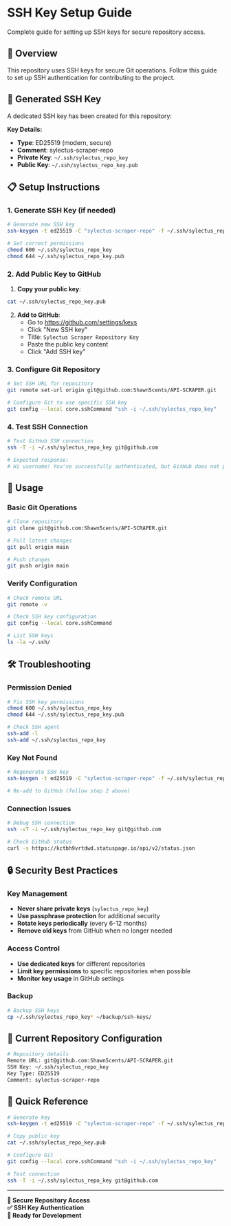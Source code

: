 # SSH Key Setup Guide

Complete guide for setting up SSH keys for secure repository access.

## 🔐 Overview

This repository uses SSH keys for secure Git operations. Follow this guide to set up SSH authentication for contributing to the project.

## 🔑 Generated SSH Key

A dedicated SSH key has been created for this repository:

**Key Details:**
- **Type**: ED25519 (modern, secure)
- **Comment**: sylectus-scraper-repo
- **Private Key**: `~/.ssh/sylectus_repo_key`
- **Public Key**: `~/.ssh/sylectus_repo_key.pub`

## 📋 Setup Instructions

### 1. Generate SSH Key (if needed)

```bash
# Generate new SSH key
ssh-keygen -t ed25519 -C "sylectus-scraper-repo" -f ~/.ssh/sylectus_repo_key -N ""

# Set correct permissions
chmod 600 ~/.ssh/sylectus_repo_key
chmod 644 ~/.ssh/sylectus_repo_key.pub
```

### 2. Add Public Key to GitHub

1. **Copy your public key**:
```bash
cat ~/.ssh/sylectus_repo_key.pub
```

2. **Add to GitHub**:
   - Go to https://github.com/settings/keys
   - Click "New SSH key"
   - Title: `Sylectus Scraper Repository Key`
   - Paste the public key content
   - Click "Add SSH key"

### 3. Configure Git Repository

```bash
# Set SSH URL for repository
git remote set-url origin git@github.com:Shawn5cents/API-SCRAPER.git

# Configure Git to use specific SSH key
git config --local core.sshCommand "ssh -i ~/.ssh/sylectus_repo_key"
```

### 4. Test SSH Connection

```bash
# Test GitHub SSH connection
ssh -T -i ~/.ssh/sylectus_repo_key git@github.com

# Expected response:
# Hi username! You've successfully authenticated, but GitHub does not provide shell access.
```

## 🔧 Usage

### Basic Git Operations

```bash
# Clone repository
git clone git@github.com:Shawn5cents/API-SCRAPER.git

# Pull latest changes
git pull origin main

# Push changes
git push origin main
```

### Verify Configuration

```bash
# Check remote URL
git remote -v

# Check SSH key configuration
git config --local core.sshCommand

# List SSH keys
ls -la ~/.ssh/
```

## 🛠 Troubleshooting

### Permission Denied

```bash
# Fix SSH key permissions
chmod 600 ~/.ssh/sylectus_repo_key
chmod 644 ~/.ssh/sylectus_repo_key.pub

# Check SSH agent
ssh-add -l
ssh-add ~/.ssh/sylectus_repo_key
```

### Key Not Found

```bash
# Regenerate SSH key
ssh-keygen -t ed25519 -C "sylectus-scraper-repo" -f ~/.ssh/sylectus_repo_key

# Re-add to GitHub (follow step 2 above)
```

### Connection Issues

```bash
# Debug SSH connection
ssh -vT -i ~/.ssh/sylectus_repo_key git@github.com

# Check GitHub status
curl -s https://kctbh9vrtdwd.statuspage.io/api/v2/status.json
```

## 🔒 Security Best Practices

### Key Management
- **Never share private keys** (`sylectus_repo_key`)
- **Use passphrase protection** for additional security
- **Rotate keys periodically** (every 6-12 months)
- **Remove old keys** from GitHub when no longer needed

### Access Control
- **Use dedicated keys** for different repositories
- **Limit key permissions** to specific repositories when possible
- **Monitor key usage** in GitHub settings

### Backup
```bash
# Backup SSH keys
cp ~/.ssh/sylectus_repo_key* ~/backup/ssh-keys/
```

## 📝 Current Repository Configuration

```bash
# Repository details
Remote URL: git@github.com:Shawn5cents/API-SCRAPER.git
SSH Key: ~/.ssh/sylectus_repo_key
Key Type: ED25519
Comment: sylectus-scraper-repo
```

## 🎯 Quick Reference

```bash
# Generate key
ssh-keygen -t ed25519 -C "sylectus-scraper-repo" -f ~/.ssh/sylectus_repo_key

# Copy public key
cat ~/.ssh/sylectus_repo_key.pub

# Configure Git
git config --local core.sshCommand "ssh -i ~/.ssh/sylectus_repo_key"

# Test connection
ssh -T -i ~/.ssh/sylectus_repo_key git@github.com
```

---

**🔐 Secure Repository Access**  
**✅ SSH Key Authentication**  
**🚀 Ready for Development**